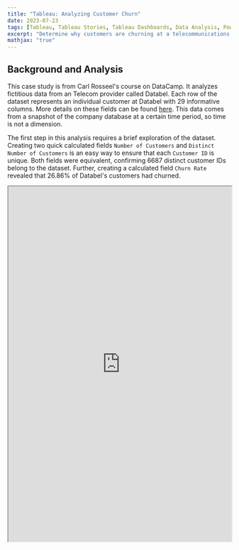 ```yaml
---
title: "Tableau: Analyzing Customer Churn"
date: 2023-07-23
tags: [Tableau, Tableau Stories, Tableau Dashboards, Data Analysis, Power Insights]
excerpt: "Determine why customers are churning at a telecommunications company"
mathjax: "true"
---
```


## Background and Analysis
This case study is from Carl Rosseel's course on DataCamp. It analyzes fictitious data from an Telecom provider called Databel. Each row of the dataset represents an individual customer at Databel with 29 informative columns. More details on these fields can be found [here]([https://pages.charlotte.edu/lpsolve/](https://assets.datacamp.com/production/repositories/5952/datasets/060f0299a782a1bdb3fd21a801a58b03190c4163/Metadata%20-%20Case%20study_%20Analyzing%20customer%20churn%20in%20Tableau.pdf)). This data comes from a snapshot of the company database at a certain time period, so time is not a dimension.

The first step in this analysis requires a brief exploration of the dataset. Creating two quick calculated fields `Number of Customers` and `Distinct Number of Customers` is an easy way to ensure that each `Customer ID` is unique. Both fields were equivalent, confirming 6687 distinct customer IDs belong to the dataset. Further, creating a calculated field `Churn Rate` revealed that 26.86% of Databel's customers had churned.

<iframe src="https://public.tableau.com/app/profile/ethan.feiza/viz/Databel_16901696093370/CustomerChurnAnalysis?:showVizHome=no&:embed=true" width="100%" height="800"></iframe>


